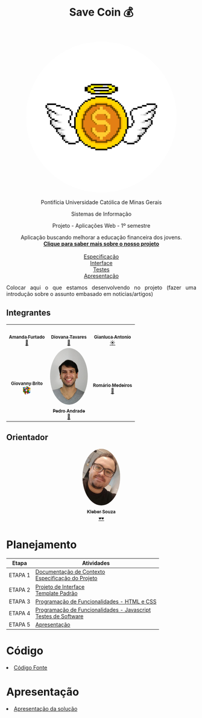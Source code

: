 <div align="center">
    <h1>Save Coin 💰</h1>
    <br>
    <p align="center">
  <img style="border-radius: 50%;" src="src/img/Logo Save Coin.png" width="400px;" alt=""/> 
  <br>
    <p>Pontifícia Universidade Católica de Minas Gerais</p>
    <p>Sistemas de Informação</p>
    <p>Projeto - Aplicações Web - 1º semestre</p>
</div>

</p>

<p align="center">
   Aplicação buscando melhorar a educação financeira dos jovens.
    <br>
    <a href="docs/Etapa1DocContexto.md" rel="docs"><strong>Clique para saber mais sobre o nosso projeto</strong></a>
    <br>
    <br>
    <a href="docs/Etapa1Especificacao.md">Especificação</a>
    <br>
    <a href="docs/Etapa2Interface.md">Interface</a>
    <br>
    <a href="docs/Etapa4Testes">Testes</a>
    <br>
    <a href="presentation/README.md">Apresentação</a>
</p>


<div align="justify">

<p>Colocar aqui o que estamos desenvolvendo no projeto (fazer uma introdução sobre o assunto embasado em noticias/artigos)</p>

</div>

## Integrantes

<div align="center">
<table>
<tr>

<td align="center"><a href="https://github.com/furtadoamanda"><img style="border-radius: 50%;" src="docs/img/Amanda borda.png" width="100px;" alt=""/><br /><sub><b>Amanda Furtado</b></sub></a><br /><a href="https://github.com/furtadoamanda" title="Amanda Furtado">🚀</a></td>

<td align="center"><a href="https://github.com/DiovanaT"><img style="border-radius: 50%;" src="docs/img/Dio borda.png" width="100px;" alt=""/><br /><sub><b>Diovana Tavares</b></sub></a><br /><a href="https://github.com/Diovana" title="Diovana Tavares">🚀</a></td>

<td align="center"><a href="https://github.com/pagliuca1"><img style="border-radius: 50%;" src="docs/img/Gian borda.png" width="100px;" alt=""/><br /><sub><b>Gianluca Antonio</b></sub></a><br /><a href="https://github.com/pagliuca1" title="Gianluca Antonio">☀️</a></td>

</tr>
<tr>

<td align="center"><a href="https://github.com/GiovannyBrito"><img style="border-radius: 50%;" src="docs/img/Giovanny Borda.png" width="100px;" alt=""/><br /><sub><b>Giovanny Brito</b></sub></a><br /><a href="https://github.com/GiovannyBrito" title="Giovanny Brito"><img src="docs/img/cube.png" width="22px" ></a></td>

<td align="center"><a href="https://github.com/pedro-andradee"><img style="border-radius: 50%;" src="docs/img/Pedro borda.png" width="100px;" alt=""/><br /><sub><b>Pedro Andrade</b></sub></a><br /><a href="https://github.com/pedro-andradee" title="Pedro Andrade">🚀</a></td>

<td align="center"><a href="https://github.com/romamedeiros"><img style="border-radius: 50%;" src="docs/img/Roma borda.png" width="100px;" alt=""/><br /><sub><b>Romário Medeiros</b></sub></a><br /><a href="https://github.com/romamedeiros" title="Romário Medeiros">🎸</a></td>

</tr>
</table>
</div>
 
## Orientador

<div align="center">

<td align="center"><a href="https://github.com/KleberSouza"><img style="border-radius: 50%;" src="docs/img/kleber borda.png" width="100px;" alt=""/><br /><sub><b>Kleber Souza</b></sub></a><br /><a href="https://github.com/KleberSouza" title="Kleber Souza">🕶️</a></td>

</div> 

# Planejamento

| Etapa         | Atividades |
|  :----:   | ----------- |
| ETAPA 1         |[Documentação de Contexto](docs/Etapa1DocContexto.md) <br> [Especificação do Projeto](docs/Etapa1Especificacao.md) |
| ETAPA 2         |[Projeto de Interface](docs/Etapa2Interface.md) <br> [Template Padrão](docs/Etapa2Template.md) |
| ETAPA 3         |[Programação de Funcionalidades - HTML e CSS](docs/Etapa3e4Desenvolvimento.md) |
| ETAPA 4        |[Programação de Funcionalidades - Javascript](docs/Etapa3e4Desenvolvimento.md) <br> [Testes de Software ](docs/Etapa4Testes.md) |
| ETAPA 5         | [Apresentação](presentation/README.md) |

# Código

<li><a href="src/README.md"> Código Fonte</a></li>

# Apresentação

<li><a href="presentation/README.md"> Apresentação da solução</a></li>
